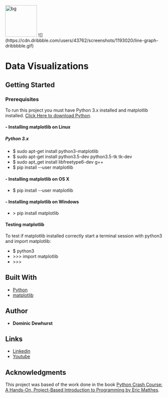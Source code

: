 <img src="https://cdn.dribbble.com/users/43762/screenshots/1193020/line-graph-dribbbble.gif" alt="bg" width="100" height="100">
![](https://cdn.dribbble.com/users/43762/screenshots/1193020/line-graph-dribbbble.gif)

# Data Visualizations

## Getting Started

### Prerequisites

To run this project you must have Python 3.x installed and matplotlib installed. [Click Here to download Python](https://www.python.org).

#### - Installing matplotlib on Linux 

##### Python 3.x

* $ sudo apt-get install python3-matplotlib
* $ sudo apt-get install python3.5-dev python3.5-tk tk-dev
* $ sudo apt_get install libfreetype6-dev g++
* $ pip install --user matplotlib

#### - Installing matplotlib on OS X

* $ pip install --user matplotlib

#### - Installing matplotlib on Windows

* \> pip install matplotlib

#### Testing matplotlib

To test if matplotlib installed correctly start a terminal session with python3 and import matplotlib:
* $ python3
* \>\>\> import matplotlib
* \>\>\>

## Built With

* [Python](python.org)
* [matplotlib](matplotlib.org)

## Author

* **Dominic Dewhurst**

## Links
* [Linkedin](https://www.linkedin.com/in/dominic-dewhurst-b1a971129)
* [Youtube](https://www.youtube.com/channel/UCPrj3XZlY39YiaHc6yaodLg)

## Acknowledgments

This project was based of the work done in the book [Python Crash Course: A Hands-On, Project-Based Introduction to Programming by Eric Matthes](https://www.amazon.com/Python-Crash-Course-Hands-Project-Based/dp/1593276036/ref=sr_1_1?ie=UTF8&qid=1499567328&sr=8-1&keywords=python+crash+course).
